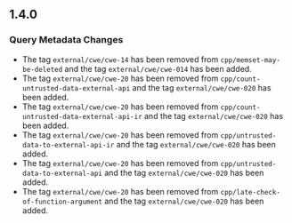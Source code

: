 ## 1.4.0

### Query Metadata Changes

* The tag `external/cwe/cwe-14` has been removed from `cpp/memset-may-be-deleted` and the tag `external/cwe/cwe-014` has been added.
* The tag `external/cwe/cwe-20` has been removed from `cpp/count-untrusted-data-external-api` and the tag `external/cwe/cwe-020` has been added.
* The tag `external/cwe/cwe-20` has been removed from `cpp/count-untrusted-data-external-api-ir` and the tag `external/cwe/cwe-020` has been added.
* The tag `external/cwe/cwe-20` has been removed from `cpp/untrusted-data-to-external-api-ir` and the tag `external/cwe/cwe-020` has been added.
* The tag `external/cwe/cwe-20` has been removed from `cpp/untrusted-data-to-external-api` and the tag `external/cwe/cwe-020` has been added.
* The tag `external/cwe/cwe-20` has been removed from `cpp/late-check-of-function-argument` and the tag `external/cwe/cwe-020` has been added.
